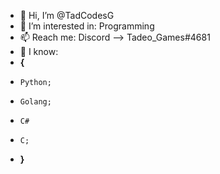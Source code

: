 - 👋 Hi, I’m @TadCodesG
- 👀 I’m interested in: Programming
- 📫 Reach me: Discord --> Tadeo_Games#4681
- 📕 I know:
- **{**   
-     Python;
-     Golang;
-     C#
-     C;
- **}**
